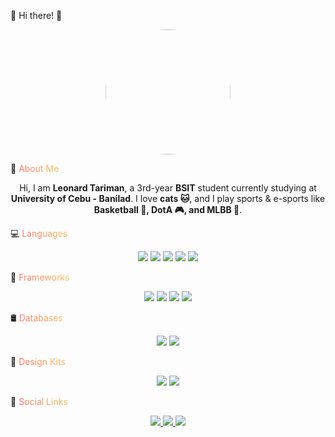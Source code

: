 🚀 Hi there! 👋
<p align="center"> <img src="https://github.com/user-attachments/assets/5211b712-c5aa-41f8-aefc-3a06c7a96ca1" width="200" style="border-radius: 50%;"/> </p>
📌 <span style="background: linear-gradient(45deg, #ff6b6b, #ffcc5c); -webkit-background-clip: text; color: transparent;">About Me</span>
<p align="center"> Hi, I am <b>Leonard Tariman</b>, a 3rd-year <b>BSIT</b> student currently studying at <b>University of Cebu - Banilad</b>. I love <b>cats 🐱</b>, and I play sports & e-sports like <b>Basketball 🏀, DotA 🎮, and MLBB 📱</b>. </p>
💻 <span style="background: linear-gradient(45deg, #ff6b6b, #ffcc5c); -webkit-background-clip: text; color: transparent;">Languages</span>
<p align="center"> <img src="https://img.shields.io/badge/C%23-239120?style=for-the-badge&logo=c-sharp&logoColor=white"/> <img src="https://img.shields.io/badge/Java-ED8B00?style=for-the-badge&logo=java&logoColor=white"/> <img src="https://img.shields.io/badge/JavaScript-F7DF1E?style=for-the-badge&logo=javascript&logoColor=black"/> <img src="https://img.shields.io/badge/Kotlin-7F52FF?style=for-the-badge&logo=kotlin&logoColor=white"/> <img src="https://img.shields.io/badge/Python-3776AB?style=for-the-badge&logo=python&logoColor=white"/> </p>
🚀 <span style="background: linear-gradient(45deg, #ff6b6b, #ffcc5c); -webkit-background-clip: text; color: transparent;">Frameworks</span>
<p align="center"> <img src="https://img.shields.io/badge/.NET-512BD4?style=for-the-badge&logo=dotnet&logoColor=white"/> <img src="https://img.shields.io/badge/Node.js-43853D?style=for-the-badge&logo=node.js&logoColor=white"/> <img src="https://img.shields.io/badge/React-20232A?style=for-the-badge&logo=react&logoColor=61DAFB"/> <img src="https://img.shields.io/badge/Robot-000000?style=for-the-badge&logo=robotframework&logoColor=white"/> </p>
🛢️ <span style="background: linear-gradient(45deg, #ff6b6b, #ffcc5c); -webkit-background-clip: text; color: transparent;">Databases</span>
<p align="center"> <img src="https://img.shields.io/badge/MySQL-4479A1?style=for-the-badge&logo=mysql&logoColor=white"/> <img src="https://img.shields.io/badge/MongoDB-47A248?style=for-the-badge&logo=mongodb&logoColor=white"/> </p>
🎨 <span style="background: linear-gradient(45deg, #ff6b6b, #ffcc5c); -webkit-background-clip: text; color: transparent;">Design Kits</span>
<p align="center"> <img src="https://img.shields.io/badge/Canva-00C4CC?style=for-the-badge&logo=canva&logoColor=white"/> <img src="https://img.shields.io/badge/Figma-F24E1E?style=for-the-badge&logo=figma&logoColor=white"/> </p>
🔗 <span style="background: linear-gradient(45deg, #ff6b6b, #ffcc5c); -webkit-background-clip: text; color: transparent;">Social Links</span>
<p align="center">
  <a href="https://www.facebook.com/leonaaaaard" target="_blank">
    <img src="https://img.shields.io/badge/Facebook-1877F2?style=for-the-badge&logo=facebook&logoColor=white" 
      style="transition: 0.3s; filter: brightness(1);" 
      onmouseover="this.style.filter='brightness(1.2)'" 
      onmouseout="this.style.filter='brightness(1)'" />
  </a>

  <a href="https://www.instagram.com/yunaaaard_/" target="_blank">
    <img src="https://img.shields.io/badge/Instagram-E4405F?style=for-the-badge&logo=instagram&logoColor=white" 
      style="transition: 0.3s; filter: brightness(1);" 
      onmouseover="this.style.filter='brightness(1.2)'" 
      onmouseout="this.style.filter='brightness(1)'" />
  </a>

  <a href="https://open.spotify.com/user/31fgweu34glpl2twxctda5wbylr4?si=2423c7e460de4a7b" target="_blank">
    <img src="https://img.shields.io/badge/Spotify-1DB954?style=for-the-badge&logo=spotify&logoColor=white" 
      style="transition: 0.3s; filter: brightness(1);" 
      onmouseover="this.style.filter='brightness(1.2)'" 
      onmouseout="this.style.filter='brightness(1)'" />
  </a>
</p>

